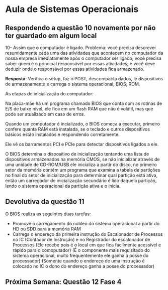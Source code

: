 # Aula de Sistemas Operacionais

## Respondendo a questão 10 novamente por não ter guardado em algum local

10- Assim que o computador é ligado. Problema: você precisa descrever resumidamente cada uma das atividades que acontecem no computador da nossa empresa imediatamente após o computador ser ligado; você precisa saber quem é o principal responsável por essas atividades; e você deve deduzir onde o responsável por essas atividades fica armazenado.

**Resposta**: Verifica o setup, faz o POST, descompacta dados, lê dispositivos de armazenamento e carrega o sistema operacional; BIOS; ROM.

As etapas de inicialização do computador:

Na placa-mãe há um programa chamado BIOS que conta com as rotinas de E/S de baixo nível, ele fica em um flash RAM que não é volátil, mas que pode ser atualizado em caso de erros.

Quando um computador é incializado, o BIOS começa a executar, primeiro confere quanta RAM está instalada, se o teclado e outros dispositivos básicos estão instalados e respondendo corretamente.

Ele vê os barramentos PCI e PCIe para detectar dispositivos ligados a ele.

O BIOS determina o dispositivo de inicialização tentando uma lista de dispositivos armazenados na memória CMOS, se não inicializar através de uma unidade de CD-ROM/USB ele inicializa a partir do disco, no primeiro setor da memória contém um programa que examina a tabela de partições no final do setor de inicialização para determinar qual partição está ativa, então um carregador de inicialização secundário é lido daquela partição, lendo o sistema operacional da partição ativa e o inicia.

## Devolutiva da questão 11

O BIOS realiza as seguintes duas tarefas:

* Promove o carregamento do núbleo do sistema operacional a partir do HD ou SDD para a memória RAM
* Carrega o endereço da primeira instrução do Escalonador de Processos no IC (Contador de Instrução) e no Registrador do escalonador de Processos (Ele recebe pois é o local em que fica fácilmente acessível e rápido para o comoputador) (É o componente mais requisitado do sistema operacional, muito frequentemente ele ganha a posse do processador) (Somente quando o endereço de uma instrução é colocado no IC o dono do endereço ganha a posse do processador)

## Próxima Semana: Questão 12 Fase 4
